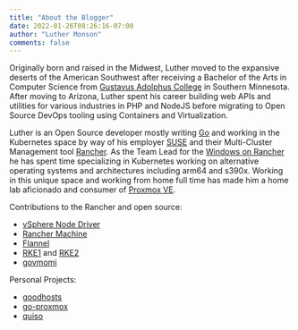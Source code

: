 ```yaml
---
title: "About the Blogger"
date: 2022-01-26T08:26:16-07:00
author: "Luther Monson"
comments: false
---
```


Originally born and raised in the Midwest, Luther moved to the expansive deserts of the American Southwest after 
receiving a Bachelor of the Arts in Computer Science from [Gustavus Adolphus College](https://gustavus.edu/) in Southern Minnesota. 
After moving to Arizona, Luther spent his career building web APIs and utilities for various industries in PHP and NodeJS
before migrating to Open Source DevOps tooling using Containers and Virtualization.

Luther is an Open Source developer mostly writing [Go](https://go.dev/) and working in the Kubernetes space by way of 
his employer [SUSE](https://suse.com/) and their Multi-Cluster Management tool [Rancher](https://rancher.com/). As the 
Team Lead for the [Windows on Rancher](https://github.com/rancher/windows) he has spent time specializing in Kubernetes
working on alternative operating systems and architectures including arm64 and s390x. Working in this
unique space and working from home full time has made him a home lab aficionado and consumer of [Proxmox VE](https://www.proxmox.com/en/).

Contributions to the Rancher and open source:
* [vSphere Node Driver](https://rancher.com/docs/rancher/v2.5/en/cluster-provisioning/rke-clusters/node-pools/vsphere/)
* [Rancher Machine](https://github.com/rancher/machine)
* [Flannel](https://github.com/flannel-io/flannel)
* [RKE1](https://github.com/rancher/rke) and [RKE2](https://github.com/rancher/rke2)
* [govmomi](https://github.com/vmware/govmomi)

Personal Projects:
* [goodhosts](https://github.com/goodhosts/cli)
* [go-proxmox](https://github.com/luthermonson/go-proxmox)
* [quiso](https://github.com/luthermonson/quiso)